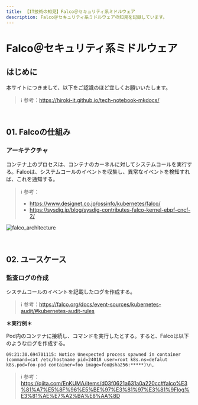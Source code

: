 ```yaml
---
title: 【IT技術の知見】Falco＠セキュリティ系ミドルウェア
description: Falco＠セキュリティ系ミドルウェアの知見を記録しています。
---
```


# Falco＠セキュリティ系ミドルウェア

## はじめに

本サイトにつきまして、以下をご認識のほど宜しくお願いいたします。

> ℹ️ 参考：https://hiroki-it.github.io/tech-notebook-mkdocs/

<br>

## 01. Falcoの仕組み

### アーキテクチャ

コンテナ上のプロセスは、コンテナのカーネルに対してシステムコールを実行する。Falcoは、システムコールのイベントを収集し、異常なイベントを検知すれば、これを通知する。

> ℹ️ 参考：
>
> - https://www.designet.co.jp/ossinfo/kubernetes/falco/
> - https://sysdig.jp/blog/sysdig-contributes-falco-kernel-ebpf-cncf-2/

![falco_architecture](https://raw.githubusercontent.com/hiroki-it/tech-notebook/master/images/falco_architecture.png)

<br>

## 02. ユースケース

### 監査ログの作成

システムコールのイベントを記載したログを作成する。

> ℹ️ 参考：https://falco.org/docs/event-sources/kubernetes-audit/#kubernetes-audit-rules

**＊実行例＊**

Pod内のコンテナに接続し、コマンドを実行したとする。すると、Falcoは以下のようなログを作成する。

```log
09:21:30.694701115: Notice Unexpected process spawned in container (command=cat /etc/hostname pid=24018 user=root k8s.ns=defalut k8s.pod=foo-pod container=foo image=foo@sha256:*****)\n,
```

> ℹ️ 参考：https://qiita.com/EnKUMA/items/d03f0621a631a0a220cc#falco%E3%81%A7%E5%8F%96%E5%BE%97%E3%81%97%E3%81%9Flog%E3%81%AE%E7%A2%BA%E8%AA%8D

<br>
